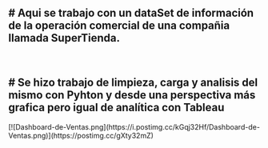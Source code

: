 <h2># Aqui se trabajo con un dataSet de información de la operación comercial de una compañia llamada SuperTienda.</h3><br>
<h2># Se hizo trabajo de limpieza, carga y analisis del mismo con Pyhton y desde una perspectiva más grafica pero igual de analítica con Tableau</h2>
[![Dashboard-de-Ventas.png](https://i.postimg.cc/kGqj32Hf/Dashboard-de-Ventas.png)](https://postimg.cc/gXty32mZ)
